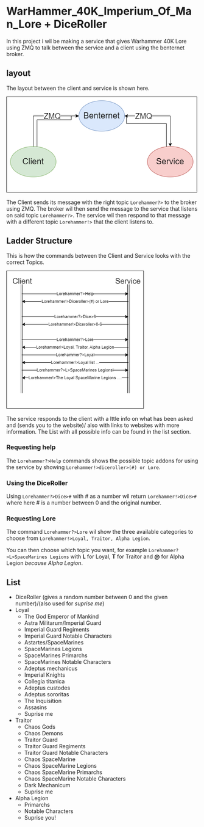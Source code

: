 # WarHammer_40K_Imperium_Of_Man_Lore + DiceRoller

In this project i wil be making a service that gives Warhammer 40K Lore using ZMQ to talk between the service and a client using the benternet broker.

## layout

The layout between the client and service is shown here.

![BenternetLayout](BenternetImages/flowchart.png)

The Client sends its message with the right topic `Lorehammer?>` to the broker using ZMQ. The broker wil then send the message to the service that listens on said topic `Lorehammer?>`. The service wil then respond to that message with a different topic `Lorehammer!>` that the client listens to.

## Ladder Structure

This is how the commands between the Client and Service looks with the correct Topics.

![ladder](BenternetImages/ladder.png)

The service responds to the client with a lttle info on what has been asked and (sends you to the website)/ also with links to websites with more information.
The List with all possible info can be found in the list section. 

### Requesting help

The `Lorehammer?>Help` commands shows the possible topic addons for using the service by showing `Lorehammer!>diceroller>(#) or Lore`.

### Using the DiceRoller

Using `Lorehammer?>Dice>#` with # as a number wil return `Lorehammer!>Dice>#` where here # is a number between 0 and the original number.

### Requesting Lore

The command `Lorehammer?>Lore` wil show the three available categories to choose from `Lorehammer!>Loyal, Traitor, Alpha Legion`.

You can then choose which topic you want, for example `Lorehammer?>L>SpaceMarines Legions` with **L** for Loyal, **T** for Traitor and **@** for Alpha Legion *because Alpha Legion*.

## List
- DiceRoller (gives a random number between 0 and the given number)/(also used for *suprise me*)
- Loyal
  - The God Emperor of Mankind
  - Astra Militarum/Imperial Guard
  - Imperial Guard Regiments  
  - Imperial Guard Notable Characters
  - Astartes/SpaceMarines
  - SpaceMarines Legions
  - SpaceMarines Primarchs 
  - SpaceMarines Notable Characters
  - Adeptus mechanicus
  - Imperial Knights
  - Collegia titanica
  - Adeptus custodes
  - Adeptus sororitas
  - The Inquisition
  - Assasins
  - Suprise me
- Traitor
  - Chaos Gods
  - Chaos Demons 
  - Traitor Guard
  - Traitor Guard Regiments 
  - Traitor Guard Notable Characters
  - Chaos SpaceMarine
  - Chaos SpaceMarine Legions 
  - Chaos SpaceMarine Primarchs  
  - Chaos SpaceMarine Notable Characters
  - Dark Mechanicum
  - Suprise me
- Alpha Legion
  - Primarchs
  - Notable Characters
  - Suprise you!
